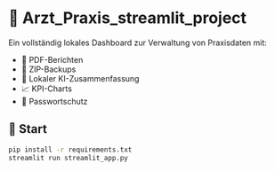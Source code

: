 # 🧩 Arzt_Praxis_streamlit_project

Ein vollständig lokales Dashboard zur Verwaltung von Praxisdaten mit:

- 📄 PDF-Berichten
- 💾 ZIP-Backups
- 💬 Lokaler KI-Zusammenfassung
- 📈 KPI-Charts
- 🔐 Passwortschutz

## 🚀 Start

```bash
pip install -r requirements.txt
streamlit run streamlit_app.py
